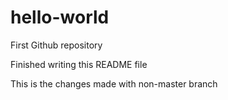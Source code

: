 # hello-world
First Github repository

Finished writing this README file

This is the changes made with non-master branch
